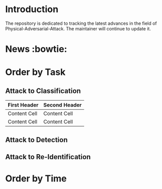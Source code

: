 # Introduction
The repository is dedicated to tracking the latest advances in the field of Physical-Adversarial-Attack. The maintainer will continue to update it.
# News :bowtie:
# Order by Task
## Attack to Classification
| First Header  | Second Header |
| ------------- | ------------- |
| Content Cell  | Content Cell  |
| Content Cell  | Content Cell  |
## Attack to Detection
## Attack to Re-Identification
# Order by Time